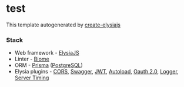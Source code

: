 # test

This template autogenerated by [create-elysiajs](https://github.com/kravetsone/create-elysiajs)

### Stack
- Web framework - [ElysiaJS](https://elysiajs.com/)
- Linter - [Biome](https://biomejs.dev/)
- ORM - [Prisma](https://www.prisma.io/) ([PostgreSQL](https://www.postgresql.org/))
- Elysia plugins - [CORS](https://elysiajs.com/plugins/cors.html), [Swagger](https://elysiajs.com/plugins/swagger.html), [JWT](https://elysiajs.com/plugins/jwt.html), [Autoload](https://github.com/kravetsone/elysia-autoload), [Oauth 2.0](https://github.com/kravetsone/elysia-oauth2), [Logger](https://github.com/bogeychan/elysia-logger), [Server Timing](https://elysiajs.com/plugins/server-timing.html)